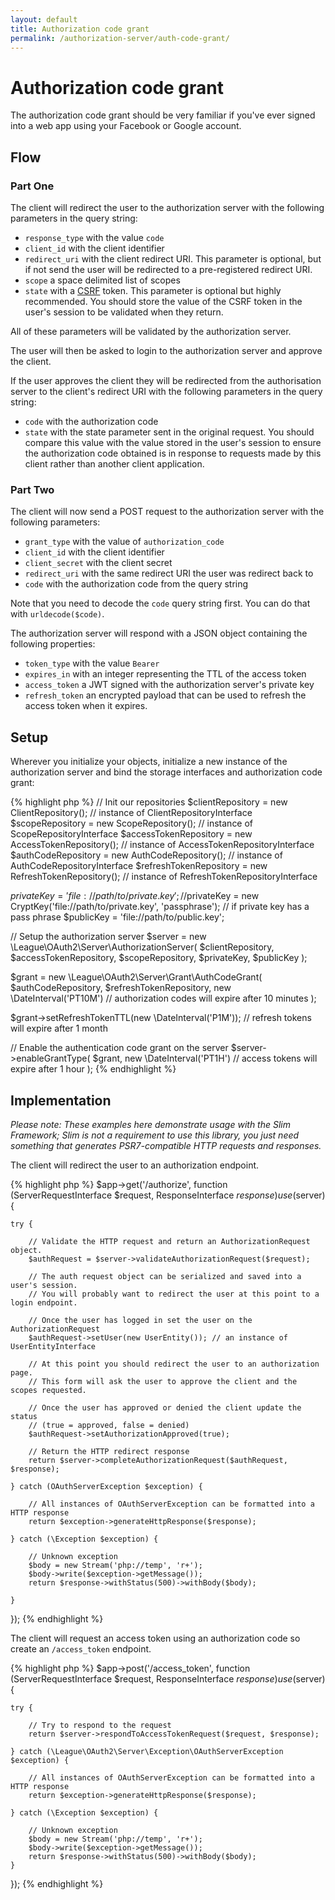```yaml
---
layout: default
title: Authorization code grant
permalink: /authorization-server/auth-code-grant/
---
```


# Authorization code grant

The authorization code grant should be very familiar if you've ever signed into a web app using your Facebook or Google account.

## Flow

### Part One

The client will redirect the user to the authorization server with the following parameters in the query string:

* `response_type` with the value `code`
* `client_id` with the client identifier
* `redirect_uri` with the client redirect URI. This parameter is optional, but if not send the user will be redirected to a pre-registered redirect URI.
* `scope` a space delimited list of scopes
* `state` with a [CSRF](https://en.wikipedia.org/wiki/Cross-site_request_forgery) token. This parameter is optional but highly recommended. You should store the value of the CSRF token in the user's session to be validated when they return.

All of these parameters will be validated by the authorization server.

The user will then be asked to login to the authorization server and approve the client.

If the user approves the client they will be redirected from the authorisation server to the client's redirect URI with the following parameters in the query string:

* `code` with the authorization code
* `state` with the state parameter sent in the original request. You should compare this value with the value stored in the user's session to ensure the authorization code obtained is in response to requests made by this client rather than another client application.

### Part Two

The client will now send a POST request to the authorization server with the following parameters:

* `grant_type` with the value of `authorization_code`
* `client_id` with the client identifier
* `client_secret` with the client secret
* `redirect_uri` with the same redirect URI the user was redirect back to
* `code` with the authorization code from the query string
 
Note that you need to decode the `code` query string first. You can do that with `urldecode($code)`.

The authorization server will respond with a JSON object containing the following properties:

* `token_type` with the value `Bearer`
* `expires_in` with an integer representing the TTL of the access token
* `access_token` a JWT signed with the authorization server's private key
* `refresh_token` an encrypted payload that can be used to refresh the access token when it expires.

## Setup

Wherever you initialize your objects, initialize a new instance of the authorization server and bind the storage interfaces and authorization code grant:

{% highlight php %}
// Init our repositories
$clientRepository = new ClientRepository(); // instance of ClientRepositoryInterface
$scopeRepository = new ScopeRepository(); // instance of ScopeRepositoryInterface
$accessTokenRepository = new AccessTokenRepository(); // instance of AccessTokenRepositoryInterface
$authCodeRepository = new AuthCodeRepository(); // instance of AuthCodeRepositoryInterface
$refreshTokenRepository = new RefreshTokenRepository(); // instance of RefreshTokenRepositoryInterface

$privateKey = 'file://path/to/private.key';
//$privateKey = new CryptKey('file://path/to/private.key', 'passphrase'); // if private key has a pass phrase
$publicKey = 'file://path/to/public.key';

// Setup the authorization server
$server = new \League\OAuth2\Server\AuthorizationServer(
    $clientRepository,
    $accessTokenRepository,
    $scopeRepository,
    $privateKey,
    $publicKey
);

$grant = new \League\OAuth2\Server\Grant\AuthCodeGrant(
     $authCodeRepository,
     $refreshTokenRepository,
     new \DateInterval('PT10M') // authorization codes will expire after 10 minutes
 );

$grant->setRefreshTokenTTL(new \DateInterval('P1M')); // refresh tokens will expire after 1 month

// Enable the authentication code grant on the server
$server->enableGrantType(
    $grant,
    new \DateInterval('PT1H') // access tokens will expire after 1 hour
);
{% endhighlight %}

## Implementation

_Please note: These examples here demonstrate usage with the Slim Framework; Slim is not a requirement to use this library, you just need something that generates PSR7-compatible HTTP requests and responses._

The client will redirect the user to an authorization endpoint.

{% highlight php %}
$app->get('/authorize', function (ServerRequestInterface $request, ResponseInterface $response) use ($server) {
   
    try {
    
        // Validate the HTTP request and return an AuthorizationRequest object.
        $authRequest = $server->validateAuthorizationRequest($request);
        
        // The auth request object can be serialized and saved into a user's session.
        // You will probably want to redirect the user at this point to a login endpoint.
        
        // Once the user has logged in set the user on the AuthorizationRequest
        $authRequest->setUser(new UserEntity()); // an instance of UserEntityInterface
        
        // At this point you should redirect the user to an authorization page.
        // This form will ask the user to approve the client and the scopes requested.
        
        // Once the user has approved or denied the client update the status
        // (true = approved, false = denied)
        $authRequest->setAuthorizationApproved(true);
        
        // Return the HTTP redirect response
        return $server->completeAuthorizationRequest($authRequest, $response);
        
    } catch (OAuthServerException $exception) {
    
        // All instances of OAuthServerException can be formatted into a HTTP response
        return $exception->generateHttpResponse($response);
        
    } catch (\Exception $exception) {
    
        // Unknown exception
        $body = new Stream('php://temp', 'r+');
        $body->write($exception->getMessage());
        return $response->withStatus(500)->withBody($body);
        
    }
});
{% endhighlight %}

The client will request an access token using an authorization code so create an `/access_token` endpoint.

{% highlight php %}
$app->post('/access_token', function (ServerRequestInterface $request, ResponseInterface $response) use ($server) {

    try {
    
        // Try to respond to the request
        return $server->respondToAccessTokenRequest($request, $response);

    } catch (\League\OAuth2\Server\Exception\OAuthServerException $exception) {
    
        // All instances of OAuthServerException can be formatted into a HTTP response
        return $exception->generateHttpResponse($response);
        
    } catch (\Exception $exception) {
    
        // Unknown exception
        $body = new Stream('php://temp', 'r+');
        $body->write($exception->getMessage());
        return $response->withStatus(500)->withBody($body);
    }
});
{% endhighlight %}

